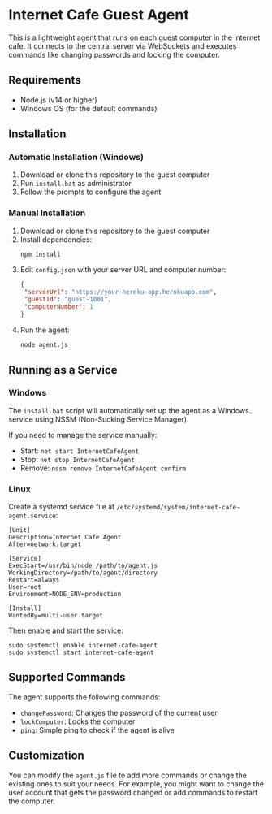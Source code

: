 # Internet Cafe Guest Agent

This is a lightweight agent that runs on each guest computer in the internet cafe. It connects to the central server via WebSockets and executes commands like changing passwords and locking the computer.

## Requirements

- Node.js (v14 or higher)
- Windows OS (for the default commands)

## Installation

### Automatic Installation (Windows)

1. Download or clone this repository to the guest computer
2. Run `install.bat` as administrator
3. Follow the prompts to configure the agent

### Manual Installation

1. Download or clone this repository to the guest computer
2. Install dependencies:
   ```
   npm install
   ```
3. Edit `config.json` with your server URL and computer number:
   ```json
   {
   	"serverUrl": "https://your-heroku-app.herokuapp.com",
   	"guestId": "guest-1001",
   	"computerNumber": 1
   }
   ```
4. Run the agent:
   ```
   node agent.js
   ```

## Running as a Service

### Windows

The `install.bat` script will automatically set up the agent as a Windows service using NSSM (Non-Sucking Service Manager).

If you need to manage the service manually:

- Start: `net start InternetCafeAgent`
- Stop: `net stop InternetCafeAgent`
- Remove: `nssm remove InternetCafeAgent confirm`

### Linux

Create a systemd service file at `/etc/systemd/system/internet-cafe-agent.service`:

```
[Unit]
Description=Internet Cafe Agent
After=network.target

[Service]
ExecStart=/usr/bin/node /path/to/agent.js
WorkingDirectory=/path/to/agent/directory
Restart=always
User=root
Environment=NODE_ENV=production

[Install]
WantedBy=multi-user.target
```

Then enable and start the service:

```
sudo systemctl enable internet-cafe-agent
sudo systemctl start internet-cafe-agent
```

## Supported Commands

The agent supports the following commands:

- `changePassword`: Changes the password of the current user
- `lockComputer`: Locks the computer
- `ping`: Simple ping to check if the agent is alive

## Customization

You can modify the `agent.js` file to add more commands or change the existing ones to suit your needs. For example, you might want to change the user account that gets the password changed or add commands to restart the computer.
